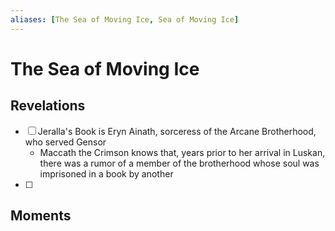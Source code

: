 ```yaml
---
aliases: [The Sea of Moving Ice, Sea of Moving Ice]
---
```

# The Sea of Moving Ice
## Revelations
- [ ] Jeralla's Book is Eryn Ainath, sorceress of the Arcane Brotherhood, who served Gensor
	- Maccath the Crimson knows that, years prior to her arrival in Luskan, there was a rumor of a member of the brotherhood whose soul was imprisoned in a book by another
- [ ] 
## Moments